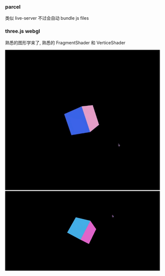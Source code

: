 ### parcel
类似 live-server 不过会自动 bundle js files

### three.js webgl
熟悉的图形学来了, 熟悉的 FragmentShader 和 VerticeShader

![](cube.gif)
![](cube2.gif)